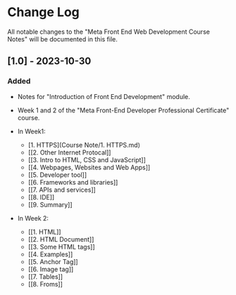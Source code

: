 
# Change Log

All notable changes to the "Meta Front End Web Development Course Notes" will be documented in this file.


## [1.0] - 2023-10-30

### Added

- Notes for "Introduction of Front End Development" module.
- Week 1 and 2 of the "Meta Front-End Developer Professional Certificate" course.
- In Week1:
  - [1. HTTPS](Course Note/1. HTTPS.md)
  - [[2. Other Internet Protocal]]
  - [[3. Intro to HTML, CSS and JavaScript]]
  - [[4. Webpages, Websites and Web Apps]]
  - [[5. Developer tool]]
  - [[6. Frameworks and libraries]]
  - [[7. APIs and services]]
  - [[8. IDE]]
  - [[9. Summary]]

- In Week 2:
  - [[1. HTML]]
  - [[2. HTML Document]]
  - [[3. Some HTML tags]]
  - [[4. Examples]]
  - [[5. Anchor Tag]]
  - [[6. Image tag]]
  - [[7. Tables]]
  - [[8. Froms]]
  
